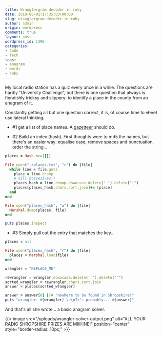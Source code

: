 ```yaml
---
title: Wranglergram decoder in ruby
date: 2018-06-01T17:35:03+00:00
slug: wranglergram-decoder-in-ruby
author: admin
origin: wordpress
comments: true
layout: post
wordpress_id: 1396
categories:
- Code
- Tech
tags:
- anagram
- words
- ruby
---
```


My local radio station has a quiz every once in a while. The questions are hardly "University Challenge", but there is one question that always is fiendishly tricksy and slippery: to identify a place in the county from an anagram of it.

Constantly getting all but one question correct, it is, of course time to ~~cheat~~ use lateral thinking.

- #1 get a list of place names. A [gazetteer](https://britishplacenames.uk/england/shropshire) should do.

- #2 Build an index (hash). First thoughts were to md5 the names, but there's an easier way: equalise case, remove spaces and punctuation, order the string...

```ruby
places = Hash.new([])

File.open("./places.txt", "r") do |file|
  while line = file.gets
    place = line.chomp
    # kill possesives!!
    places_hash = line.chomp.downcase.delete(' ').delete("'")
    places[places_hash.chars.sort.join]+= [place]
  end
end

File.open("places_hash", "w") do |file|
  Marshal.dump(places, file)
end

puts places.inspect
```

- #3 Simply pull out the entry that matches the key...

```ruby
places = nil

File.open("places_hash", "r") do |file|
  places = Marshal.load(file)
end

wrangler = "REPLACE_ME"

rewrangler = wrangler.downcase.delete(' ').delete("'")
sorted_wrangler = rewrangler.chars.sort.join
answer = places[sorted_wrangler]

answer = answer[0] ||= "nowhere to be found in Shropshire!"
puts "wrangler: #{wrangler} \n\nIt's probably... #{answer}"
```

And that's all she wrote... a basic anagram solver.

{{< image src="/uploads/wrangler-solver-output.png" alt="ALL YOUR RADIO SHROPSHIRE PRIZES ARE MIIIIIINE!" position="center" style="border-radius: 10px;" >}}

